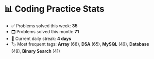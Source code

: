 # 📊 Coding Practice Stats

- ✅ Problems solved this week: **35**
- 🗖️ Problems solved this month: **71**
- 📌 Current daily streak: **4 days**
- 🏷️ Most frequent tags: **Array** (68), **DSA** (65), **MySQL** (49), **Database** (49), **Binary Search** (41)
